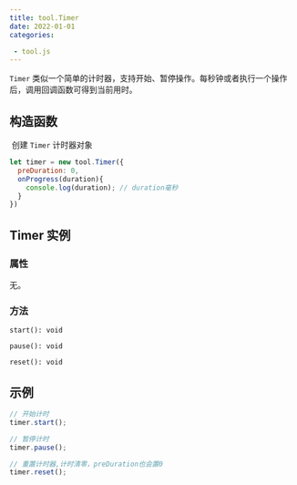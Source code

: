 ```yaml
---
title: tool.Timer
date: 2022-01-01
categories:

 - tool.js
---
```


`Timer` 类似一个简单的计时器，支持开始、暂停操作。每秒钟或者执行一个操作后，调用回调函数可得到当前用时。

## 构造函数

​	创建 `Timer` 计时器对象

```js
let timer = new tool.Timer({
  preDuration: 0,
  onProgress(duration){
    console.log(duration); // duration毫秒
  }
})
```



## Timer 实例

### 属性

无。



### 方法

`start(): void`

`pause(): void`

`reset(): void`



## 示例

```js
// 开始计时
timer.start();

// 暂停计时
timer.pause();

// 重置计时器,计时清零，preDuration也会置0
timer.reset();
```



